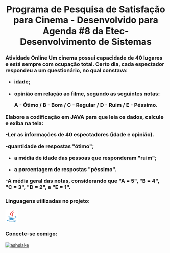 <p align="center">

<h1 align="center"> Programa de Pesquisa de Satisfação para Cinema - Desenvolvido para Agenda #8 da Etec- Desenvolvimento de Sistemas</h1>

<h3 aling = "left"> 
  
Atividade Online
Um cinema possui capacidade de 40 lugares e está sempre com ocupação total. Certo dia, cada espectador respondeu a um questionário, no qual constava:

  - idade;

  - opinião em relação ao filme, segundo as seguintes notas:

      A - Ótimo /  B - Bom / C - Regular  / D - Ruim  / E -  Péssimo.

Elabore a codificação em JAVA para que leia os dados, calcule e exiba na tela:

 -Ler as informações de 40 espectadores (idade e opinião). 

-quantidade de respostas "ótimo";

- a média de idade das pessoas que responderam "ruim";

- a porcentagem de respostas "péssimo".

-A média geral das notas, considerando que "A = 5", "B = 4", "C = 3", "D = 2", e "E = 1".

</h3>

<h3 align="left">Linguagens utilizadas no projeto:</h3>
<p align="left">
  <a href="https://www.java.com" target="_blank" rel="noreferrer"> <img src="https://raw.githubusercontent.com/devicons/devicon/master/icons/java/java-original.svg" alt="java" width="40" height="40" /> </a>
</p>

<h3 align="left">Conecte-se comigo:</h3>
<p align="left">
  <a href="https://linkedin.com/in/paulo-henrique-a85955285">
    <img align="center" src="https://raw.githubusercontent.com/rahuldkjain/github-profile-readme-generator/master/src/images/icons/Social/linked-in-alt.svg" alt="ashslake" height="30" width="40" />
  </a>
</p>
